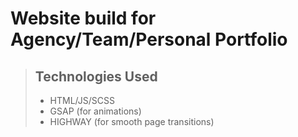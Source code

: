 # Website build for Agency/Team/Personal Portfolio

> ## Technologies Used
> 
> * HTML/JS/SCSS
> * GSAP (for animations)
> * HIGHWAY (for smooth page transitions)
